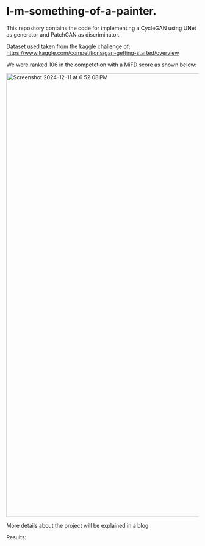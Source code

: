 # I-m-something-of-a-painter.

This repository contains the code for implementing a CycleGAN using UNet as generator and PatchGAN as discriminator.

Dataset used taken from the kaggle challenge of: https://www.kaggle.com/competitions/gan-getting-started/overview

We were ranked 106 in the competetion with a MiFD score as shown below:

<img width="1165" alt="Screenshot 2024-12-11 at 6 52 08 PM" src="https://github.com/user-attachments/assets/1b430e9f-a1a2-47f5-8c0b-fca8b4c650ca" />




More details about the project will be explained in a blog:


Results:


